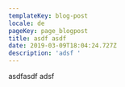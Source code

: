 ```yaml
---
templateKey: blog-post
locale: de
pageKey: page_blogpost
title: asdf asdf
date: 2019-03-09T18:04:24.727Z
description: 'adsf '
---
```

asdfasdf adsf
